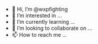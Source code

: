 - 👋 Hi, I’m @wxpfighting
- 👀 I’m interested in ...
- 🌱 I’m currently learning ...
- 💞️ I’m looking to collaborate on ...
- 📫 How to reach me ...

<!---
wxpfighting/wxpfighting is a ✨ special ✨ repository because its `README.md` (this file) appears on your GitHub profile.
You can click the Preview link to take a look at your changes.
--->
